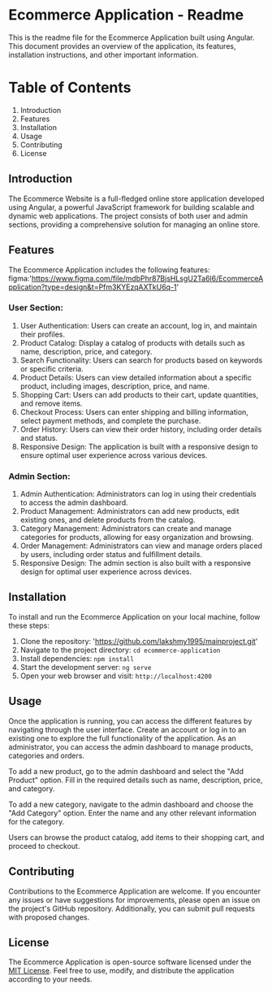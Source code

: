 # Ecommerce Application - Readme

This is the readme file for the Ecommerce Application built using Angular. This document provides an overview of the application, its features, installation instructions, and other important information.

# Table of Contents

1. Introduction
2. Features
3. Installation
4. Usage
5. Contributing
6. License

## Introduction

The Ecommerce Website is a full-fledged online store application developed using Angular, a powerful JavaScript framework for building scalable and dynamic web applications. The project consists of both user and admin sections, providing a comprehensive solution for managing an online store.

## Features

The Ecommerce Application includes the following features:
figma:'https://www.figma.com/file/mdbPhr87BjsHLsgU2Ta6l6/EcommerceApplication?type=design&t=Pfm3KYEzqAXTkU6q-1'

### User Section:

1. User Authentication: Users can create an account, log in, and maintain their profiles.
2. Product Catalog: Display a catalog of products with details such as name, description, price, and category.
3. Search Functionality: Users can search for products based on keywords or specific criteria.
4. Product Details: Users can view detailed information about a specific product, including images, description, price, and name.
5. Shopping Cart: Users can add products to their cart, update quantities, and remove items.
6. Checkout Process: Users can enter shipping and billing information, select payment methods, and complete the purchase.
7. Order History: Users can view their order history, including order details and status.
8. Responsive Design: The application is built with a responsive design to ensure optimal user experience across various devices.

### Admin Section:

1. Admin Authentication: Administrators can log in using their credentials to access the admin dashboard.
2. Product Management: Administrators can add new products, edit existing ones, and delete products from the catalog.
3. Category Management: Administrators can create and manage categories for products, allowing for easy organization and browsing.
4. Order Management: Administrators can view and manage orders placed by users, including order status and fulfillment details.
5. Responsive Design: The admin section is also built with a responsive design for optimal user experience across devices.


## Installation

To install and run the Ecommerce Application on your local machine, follow these steps:

1. Clone the repository: 'https://github.com/lakshmy1995/mainproject.git'
2. Navigate to the project directory: `cd ecommerce-application`
3. Install dependencies: `npm install`
4. Start the development server: `ng serve`
5. Open your web browser and visit: `http://localhost:4200`

## Usage

Once the application is running, you can access the different features by navigating through the user interface. Create an account or log in to an existing one to explore the full functionality of the application. As an administrator, you can access the admin dashboard to manage products, categories and orders.

To add a new product, go to the admin dashboard and select the "Add Product" option. Fill in the required details such as name, description, price, and category.

To add a new category, navigate to the admin dashboard and choose the "Add Category" option. Enter the name and any other relevant information for the category.

Users can browse the product catalog, add items to their shopping cart, and proceed to checkout.

## Contributing

Contributions to the Ecommerce Application are welcome. If you encounter any issues or have suggestions for improvements, please open an issue on the project's GitHub repository. Additionally, you can submit pull requests with proposed changes.

## License

The Ecommerce Application is open-source software licensed under the [MIT License](https://opensource.org/licenses/MIT). Feel free to use, modify, and distribute the application according to your needs.